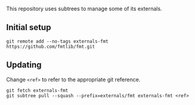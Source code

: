 This repository uses subtrees to manage some of its externals.

## Initial setup

```
git remote add --no-tags externals-fmt https://github.com/fmtlib/fmt.git
```

## Updating

Change `<ref>` to refer to the appropriate git reference.

```
git fetch externals-fmt
git subtree pull --squash --prefix=externals/fmt externals-fmt <ref>
```
